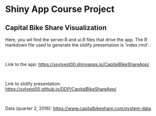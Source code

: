 # Shiny App Course Project
## Capital Bike Share Visualization

Here, you wil find the server.R and ui.R files that drive the app. The R
markdown file used to generate the slidify presentation is 'index.rmd'.

<br/>

Link to the app: https://ssylvest00.shinyapps.io/CapitalBikeShareApp/

<br/>

Link to slidify presentation: https://sylvest00.github.io/DDP/CapitalBikeShareApp/

<br/>

Data (quarter 2, 2016): https://www.capitalbikeshare.com/system-data